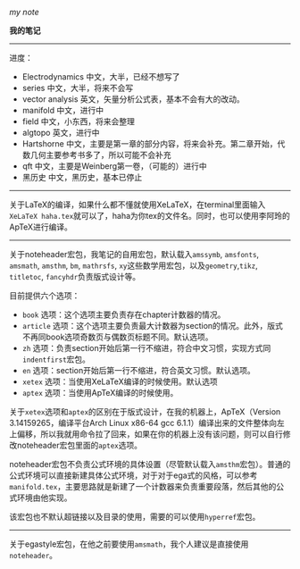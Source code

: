 *my note*

**我的笔记**

--------------

进度：

- Electrodynamics
	中文，大半，已经不想写了
- series
	中文，大半，将来不会写
- vector analysis
	英文，矢量分析公式表，基本不会有大的改动。
- manifold
	中文，进行中
- field
	中文，小东西，将来会整理
- algtopo
	英文，进行中
- Hartshorne
	中文，主要是第一章的部分内容，将来会补充。第二章开始，代数几何主要参考书多了，所以可能不会补充
- qft
	中文，主要是Weinberg第一卷，（可能的）进行中
- 黑历史
	中文，黑历史，基本已停止

--------------

关于LaTeX的编译，如果什么都不懂就使用XeLaTeX，在terminal里面输入`XeLaTeX haha.tex`就可以了，haha为你tex的文件名。同时，也可以使用李阿玲的ApTeX进行编译。

--------------

关于noteheader宏包，我笔记的自用宏包，默认载入`amssymb`, `amsfonts`, `amsmath`, `amsthm`, `bm`, `mathrsfs`, `xy`这些数学用宏包，以及`geometry`,`tikz`, `titletoc`, `fancyhdr`负责版式设计等。

目前提供六个选项：

- `book` 选项：这个选项主要负责存在chapter计数器的情况。
- `article` 选项：这个选项主要负责最大计数器为section的情况。此外，版式不再同book选项奇数页与偶数页标题不同。默认选项。
- `zh` 选项：负责section开始后第一行不缩进，符合中文习惯，实现方式同`indentfirst`宏包。
- `en` 选项：section开始后第一行不缩进，符合英文习惯。默认选项。
- `xetex` 选项：当使用XeLaTeX编译的时候使用。默认选项
- `aptex` 选项：当使用ApTeX编译的时候使用。

关于`xetex`选项和`aptex`的区别在于版式设计，在我的机器上，ApTeX（Version 3.14159265，编译平台Arch Linux x86-64 gcc 6.1.1）编译出来的文件整体向左上偏移，所以我就用命令拉了回来，如果在你的机器上没有该问题，则可以自行修改noteheader宏包里面的`aptex`选项。

noteheader宏包不负责公式环境的具体设置（尽管默认载入`amsthm`宏包）。普通的公式环境可以直接新建具体公式环境，对于对于ega式的风格，可以参考`manifold.tex`，主要思路就是新建了一个计数器来负责重要段落，然后其他的公式环境由他实现。

该宏包也不默认超链接以及目录的使用，需要的可以使用`hyperref`宏包。

--------------

关于egastyle宏包，在他之前要使用`amsmath`，我个人建议是直接使用`noteheader`。